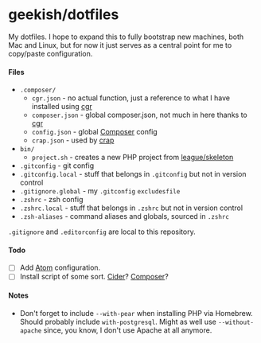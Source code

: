 # geekish/dotfiles

My dotfiles. I hope to expand this to fully bootstrap new machines, both Mac and Linux, but for now it just serves as a central point for me to copy/paste configuration.

#### Files

- `.composer/`
    - `cgr.json` - no actual function, just a reference to what I have installed using [cgr]
    - `composer.json` - global composer.json, not much in here thanks to [cgr]
    - `config.json` - global [Composer] config
    - `crap.json` - used by [crap]
- `bin/`
    - `project.sh` - creates a new PHP project from [league/skeleton]
- `.gitconfig` - git config
- `.gitconfig.local` - stuff that belongs in `.gitconfig` but not in version control
- `.gitignore.global` - my `.gitconfig` `excludesfile`
- `.zshrc` - zsh config
- `.zshrc.local` - stuff that belongs in `.zshrc` but not in version control
- `.zsh-aliases` - command aliases and globals, sourced in `.zshrc`

`.gitignore` and `.editorconfig` are local to this repository.

#### Todo

- [ ] Add [Atom](//atom.io) configuration.
- [ ] Install script of some sort. [Cider](//github.com/msanders/cider)? [Composer](//github.com/slbmeh/dotfiles)?

#### Notes

- Don't forget to include `--with-pear` when installing PHP via Homebrew. Should probably include `with-postgresql`. Might as well use `--without-apache` since, you know, I don't use Apache at all anymore.

[cgr]: //github.com/consolidation/cgr
[composer]: //getcomposer.org
[crap]: //github.com/geekish/crap
[league/skeleton]: http://github.com/thephpleague/skeleton
